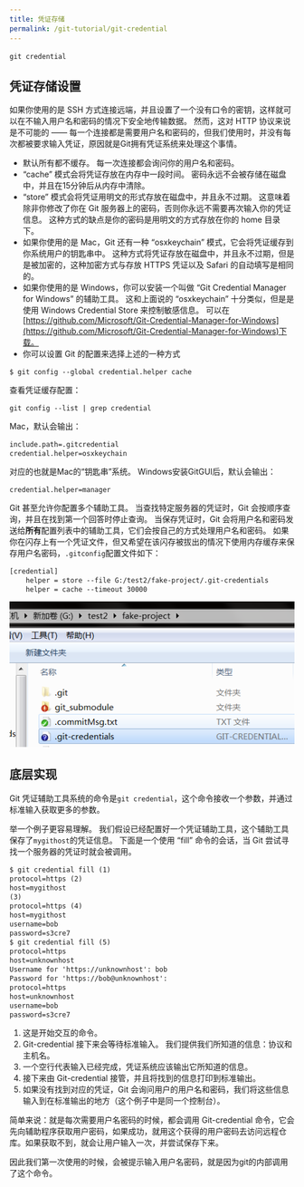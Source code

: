 ```yaml
---
title: 凭证存储
permalink: /git-tutorial/git-credential
---
```


`git credential`

## 凭证存储设置

如果你使用的是 SSH 方式连接远端，并且设置了一个没有口令的密钥，这样就可以在不输入用户名和密码的情况下安全地传输数据。 然而，这对 HTTP 协议来说是不可能的 —— 每一个连接都是需要用户名和密码的，但我们使用时，并没有每次都被要求输入凭证，原因就是Git拥有凭证系统来处理这个事情。

* 默认所有都不缓存。 每一次连接都会询问你的用户名和密码。
* “cache” 模式会将凭证存放在内存中一段时间。 密码永远不会被存储在磁盘中，并且在15分钟后从内存中清除。
* “store” 模式会将凭证用明文的形式存放在磁盘中，并且永不过期。 这意味着除非你修改了你在 Git 服务器上的密码，否则你永远不需要再次输入你的凭证信息。 这种方式的缺点是你的密码是用明文的方式存放在你的 home 目录下。
* 如果你使用的是 Mac，Git 还有一种 “osxkeychain” 模式，它会将凭证缓存到你系统用户的钥匙串中。 这种方式将凭证存放在磁盘中，并且永不过期，但是是被加密的，这种加密方式与存放 HTTPS 凭证以及 Safari 的自动填写是相同的。
* 如果你使用的是 Windows，你可以安装一个叫做 “Git Credential Manager for Windows” 的辅助工具。 这和上面说的 “osxkeychain” 十分类似，但是是使用 Windows Credential Store 来控制敏感信息。 可以在[https://github.com/Microsoft/Git-Credential-Manager-for-Windows](https://github.com/Microsoft/Git-Credential-Manager-for-Windows)下载。
* 你可以设置 Git 的配置来选择上述的一种方式

```shell
$ git config --global credential.helper cache
```
查看凭证缓存配置：
```shell
git config --list | grep credential
```
Mac，默认会输出：
```shell
include.path=.gitcredential
credential.helper=osxkeychain
```
对应的也就是Mac的“钥匙串”系统。
Windows安装GitGUI后，默认会输出：

```shell
credential.helper=manager
```

Git 甚至允许你配置多个辅助工具。 当查找特定服务器的凭证时，Git 会按顺序查询，并且在找到第一个回答时停止查询。 当保存凭证时，Git 会将用户名和密码发送给**所有**配置列表中的辅助工具，它们会按自己的方式处理用户名和密码。 如果你在闪存上有一个凭证文件，但又希望在该闪存被拔出的情况下使用内存缓存来保存用户名密码，`.gitconfig`配置文件如下：

```shell
[credential]
    helper = store --file G:/test2/fake-project/.git-credentials
    helper = cache --timeout 30000
```
![图片](./../../../.vuepress/public/images/WTawtBgQ4ru6U5Fc.png)

## 底层实现

Git 凭证辅助工具系统的命令是`git credential`，这个命令接收一个参数，并通过标准输入获取更多的参数。

举一个例子更容易理解。 我们假设已经配置好一个凭证辅助工具，这个辅助工具保存了`mygithost`的凭证信息。 下面是一个使用 “fill” 命令的会话，当 Git 尝试寻找一个服务器的凭证时就会被调用。

```shell
$ git credential fill (1)
protocol=https (2)
host=mygithost
(3)
protocol=https (4)
host=mygithost
username=bob
password=s3cre7
$ git credential fill (5)
protocol=https
host=unknownhost
Username for 'https://unknownhost': bob
Password for 'https://bob@unknownhost':
protocol=https
host=unknownhost
username=bob
password=s3cre7
```
1. 这是开始交互的命令。
2. Git-credential 接下来会等待标准输入。 我们提供我们所知道的信息：协议和主机名。
3. 一个空行代表输入已经完成，凭证系统应该输出它所知道的信息。
4. 接下来由 Git-credential 接管，并且将找到的信息打印到标准输出。
5. 如果没有找到对应的凭证，Git 会询问用户的用户名和密码，我们将这些信息输入到在标准输出的地方（这个例子中是同一个控制台）。

简单来说：就是每次需要用户名密码的时候，都会调用 Git-credential 命令，它会先向辅助程序获取用户密码，如果成功，就用这个获得的用户密码去访问远程仓库。如果获取不到，就会让用户输入一次，并尝试保存下来。

因此我们第一次使用的时候，会被提示输入用户名密码，就是因为git的内部调用了这个命令。
